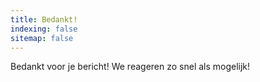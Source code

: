 ```yaml
---
title: Bedankt!
indexing: false
sitemap: false
---
```


Bedankt voor je bericht! We reageren zo snel als mogelijk!
